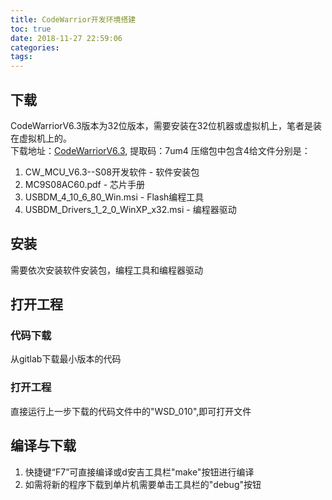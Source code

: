 ```yaml
---
title: CodeWarrior开发环境搭建
toc: true
date: 2018-11-27 22:59:06
categories:
tags:
---
```


## 下载
CodeWarriorV6.3版本为32位版本，需要安装在32位机器或虚拟机上，笔者是装在虚拟机上的。  
下载地址：[CodeWarriorV6.3](https://pan.baidu.com/s/1KxLyj4M1UdU38vvc_VyKog), 提取码：7um4
压缩包中包含4给文件分别是：  
1. CW_MCU_V6.3--S08开发软件 - 软件安装包  
2. MC9S08AC60.pdf - 芯片手册  
3. USBDM_4_10_6_80_Win.msi - Flash编程工具  
4. USBDM_Drivers_1_2_0_WinXP_x32.msi - 编程器驱动  

## 安装
需要依次安装软件安装包，编程工具和编程器驱动

## 打开工程
### 代码下载
从gitlab下载最小版本的代码
### 打开工程
直接运行上一步下载的代码文件中的"WSD_010",即可打开文件
## 编译与下载
1. 快捷键“F7”可直接编译或d安吉工具栏"make"按钮进行编译  
2. 如需将新的程序下载到单片机需要单击工具栏的"debug"按钮
